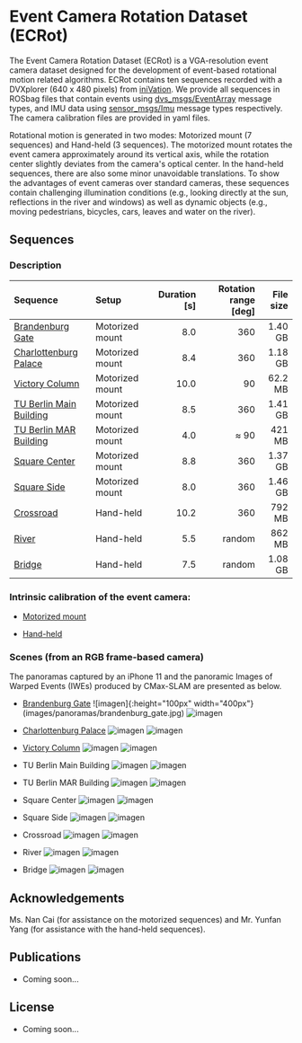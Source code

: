# Event Camera Rotation Dataset (ECRot)
The Event Camera Rotation Dataset (ECRot) is a VGA-resolution event camera dataset designed for the development of event-based rotational motion related algorithms. ECRot contains ten sequences recorded with a DVXplorer (640 x 480 pixels) from [iniVation](https://inivation.com/). We provide all sequences in ROSbag files that contain events using [dvs_msgs/EventArray](https://github.com/uzh-rpg/rpg_dvs_ros/blob/master/dvs_msgs/msg/EventArray.msg) message types, and IMU data using [sensor_msgs/Imu](http://docs.ros.org/en/api/sensor_msgs/html/msg/Imu.html) message types respectively. The camera calibration files are provided in yaml files.

Rotational motion is generated in two modes: Motorized mount (7 sequences) and Hand-held (3 sequences). The motorized mount rotates the event camera approximately around its vertical axis, while the rotation center slightly deviates from the camera's optical center. In the hand-held sequences, there are also some minor unavoidable translations. To show the advantages of event cameras over standard cameras, these sequences contain challenging illumination conditions (e.g., looking directly at the sun, reflections in the river and windows) as well as dynamic objects (e.g., moving pedestrians, bicycles, cars, leaves and water on the river).

<!-- An event camera dataset for rotational motion study

## News

- TODO -->


## Sequences

### Description

| Sequence | Setup | Duration [s] | Rotation range [deg] | File size |
| :-----| :-----| ----: | ----: | ----: |
| [Brandenburg Gate](https://drive.google.com/drive/folders/1k8C2ngoSKyy9yZOoFwEZWAGs2Utygz5Z?usp=share_link) | Motorized mount | 8.0 | 360 | 1.40 GB |
| [Charlottenburg Palace](https://drive.google.com/drive/folders/1_1tGqoZB4BnVk4Vt4OnlNTCKV4oXzWw1?usp=share_link) | Motorized mount | 8.4 | 360 | 1.18 GB |
| [Victory Column](https://drive.google.com/drive/folders/1MbKtWNnaJ_l4iKyW8M0FA6McqKv-X3nc?usp=share_link) | Motorized mount  | 10.0 | 90 | 62.2 MB |
| [TU Berlin Main Building](https://drive.google.com/drive/folders/1LSo-IyDAQdHpMJwYjzcVXaM6Yms-8X6k?usp=share_link) | Motorized mount | 8.5 | 360 | 1.41 GB |
| [TU Berlin MAR Building](https://drive.google.com/drive/folders/1uX4DrY5YoCCyEClXmNiE90_fpoZIrED6?usp=share_link) | Motorized mount | 4.0 | $\approx$ 90 | 421 MB |
| [Square Center](https://drive.google.com/drive/folders/18gVBZSuy2qbyLIwg0kNjVy3_1gkuslia?usp=share_link) | Motorized mount  | 8.8 | 360 | 1.37 GB |
| [Square Side](https://drive.google.com/drive/folders/14hbk54NcUG6uOrsdKqaOzDprQyaxyvNX?usp=share_link) | Motorized mount | 8.0 | 360 | 1.46 GB |
| [Crossroad](https://drive.google.com/drive/folders/1skZ2LNLBMXbtJaWzy2ijKtlHXYZ9SwAA?usp=share_link) | Hand-held | 10.2 | 360 | 792 MB |
| [River](https://drive.google.com/drive/folders/1USBO6u9tgF-YVMqNABKMDEQwa3peOlH5?usp=share_link) | Hand-held | 5.5 | random | 862 MB |
| [Bridge](https://drive.google.com/drive/folders/1BArPM4voy290iZDDwnoOaBlLZ-YdTQqH?usp=share_link) | Hand-held | 7.5 | random | 1.08 GB |

### Intrinsic calibration of the event camera:

- [Motorized mount](https://drive.google.com/file/d/1NqmTqD_S-3Ff0YsgIvEJdnzrZ4Lu0lNy/view?usp=share_link)

- [Hand-held](https://drive.google.com/file/d/1c12Y8s3klhSWhw8D5xvoi7zOqdrMDt4m/view?usp=share_link)

### Scenes (from an RGB frame-based camera)

The panoramas captured by an iPhone 11 and the panoramic Images of Warped Events (IWEs) produced by CMax-SLAM are presented as below.

- [Brandenburg Gate](https://en.wikipedia.org/wiki/Brandenburg_Gate)
![imagen]{:height="100px" width="400px"}(images/panoramas/brandenburg_gate.jpg)
![imagen](images/exp_map/gate_pano_IWE_expscale-100.png)

- [Charlottenburg Palace](https://de.wikipedia.org/wiki/Schloss_Charlottenburg)
![imagen](images/panoramas/charlottenburg_palace.jpg)
![imagen](images/exp_map/palace_pano_IWE_expscale-100.png)

- [Victory Column](https://en.wikipedia.org/wiki/Berlin_Victory_Column)
![imagen](images/panoramas/victory_column.jpg)
![imagen](images/exp_map/victory_column_0-3.9_-30_exp_30.png)

- TU Berlin Main Building
![imagen](images/panoramas/tub_main_building.jpg)
![imagen](images/exp_map/main_building_pano_IWE_expscale-100.png)

- TU Berlin MAR Building
![imagen](images/panoramas/tub_mar_building.jpg)
![imagen](images/exp_map/mar_building_0-3.8_-30_exp_50.png)

- Square Center
![imagen](images/panoramas/square_center.jpg)
![imagen](images/exp_map/square_center_0-8_-90_exp_100.png)

- Square Side
![imagen](images/panoramas/square_side.jpg)
![imagen](images/exp_map/square_side_0-7.5_-90_exp_100.png)

- Crossroad
![imagen](images/panoramas/crossroad.jpg)
![imagen](images/exp_map/crossroad_pano_IWE_expscale-100.png)

- River
![imagen](images/panoramas/river.jpg)
![imagen](images/exp_map/river_0-5_0_exp_100.png)

- Bridge
![imagen](images/panoramas/bridge.jpg)
![imagen](images/exp_map/bridge_0-7_0_exp_100.png)

## Acknowledgements
Ms. Nan Cai (for assistance on the motorized sequences) and Mr. Yunfan Yang (for assistance with the hand-held sequences).

## Publications

- Coming soon...

## License

- Coming soon...
